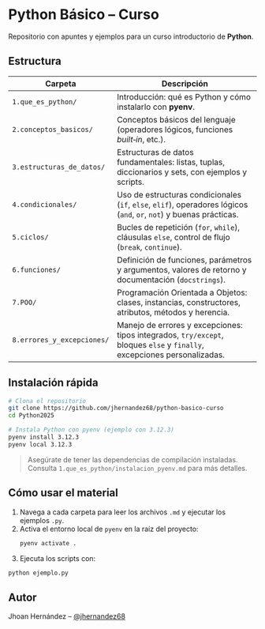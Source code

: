 # Python Básico – Curso

Repositorio con apuntes y ejemplos para un curso introductorio de **Python**.

## Estructura

| Carpeta | Descripción |
|---------|-------------|
| `1.que_es_python/` | Introducción: qué es Python y cómo instalarlo con **pyenv**. |
| `2.conceptos_basicos/` | Conceptos básicos del lenguaje (operadores lógicos, funciones *built‑in*, etc.). |
| `3.estructuras_de_datos/` | Estructuras de datos fundamentales: listas, tuplas, diccionarios y sets, con ejemplos y scripts. |
| `4.condicionales/` | Uso de estructuras condicionales (`if`, `else`, `elif`), operadores lógicos (`and`, `or`, `not`) y buenas prácticas. |
| `5.ciclos/` | Bucles de repetición (`for`, `while`), cláusulas `else`, control de flujo (`break`, `continue`). |
| `6.funciones/` | Definición de funciones, parámetros y argumentos, valores de retorno y documentación (`docstrings`). |
| `7.POO/` | Programación Orientada a Objetos: clases, instancias, constructores, atributos, métodos y herencia. |
| `8.errores_y_excepciones/` | Manejo de errores y excepciones: tipos integrados, `try/except`, bloques `else` y `finally`, excepciones personalizadas. |



## Instalación rápida

```bash
# Clona el repositorio
git clone https://github.com/jhernandez68/python-basico-curso
cd Python2025

# Instala Python con pyenv (ejemplo con 3.12.3)
pyenv install 3.12.3
pyenv local 3.12.3
```

> Asegúrate de tener las dependencias de compilación instaladas.  
> Consulta `1.que_es_python/instalacion_pyenv.md` para más detalles.

## Cómo usar el material

1. Navega a cada carpeta para leer los archivos `.md` y ejecutar los ejemplos `.py`.
2. Activa el entorno local de `pyenv` en la raíz del proyecto:  
   ```bash
   pyenv activate .
   ```
3. Ejecuta los scripts con:

```bash
python ejemplo.py
```


## Autor

Jhoan Hernández – [@jhernandez68](https://github.com/jhernandez68)

